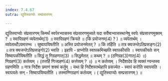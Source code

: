 ```yaml
---
index: 7.4.67
sutra: द्युतिस्वाप्योः सम्प्रसारणम्

---
```

द्युतिस्वाप्योः संप्रसारणम् किमर्थं स्वपेरभ्यासस्य संप्रसारणमुच्यते यदा सर्वेष्वभ्यासस्थानेषु स्वपेः संप्रसारणमुक्तम् ? ॥ स्वापिग्रहणं व्यपेतार्थम्(1) ॥ स्वापिग्रहणं क्रियते ॥ (किं प्रयोजनम्(4) ? ) ॥ व्यपेतार्थम् । व्यपेतार्थोऽयमारम्भः । सुष्वापयिषतीति ॥ अस्ति प्रयोजनमेतत् ? ॥ किं तर्हिति ॥ तत्र क्यजन्तेऽतिप्रसङ्गः(2) ॥ तत्र क्यजन्तेऽतिप्रसङ्गो(2) भवति । इहापि - प्राप्नोति स्वापकमिच्छति स्वापकीयति । स्वापकीयतेः सन् सिष्वापकीयिषतीति ॥ सिद्धं तु णिग्रहणात्(3) ॥ सिद्धमेतत् ॥ कथम् ? ॥ (ठणिग्रह(3)णात्(4) ॥) णिग्रहणं(3) कर्तव्यम् । (तत्तर्हि णिज्ग्रहणं(4) कर्त्तव्यम् ? ॥) ॥ न कर्तव्यम् । निर्देशादेव हि व्यक्तं ण्यन्तस्य ग्रहणमिति ॥ नात्र निर्देशः प्रमाणं शक्यं कर्तुम् । यथा हि निर्देशस्तथेहापि प्रसज्येत - स्वापं करोति स्वापयति । स्वापयतेः सन् - सिष्वापयिष्यतीति । तस्माण्णिग्रहणं कर्तव्यम् । ( द्युतिस्वाप्योः सम्प्रसारणम् ) ॥